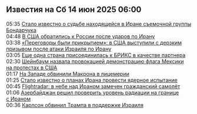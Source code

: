 <h2>Известия на Сб 14 июн 2025 06:00</h2><!--2025-06-14 05:35:04-->
<div class="rssn">
  <div><span class="smaller gray hspace">05:35</span> <a class="nodecor" href="https://news.rambler.ru/world/54824221-stalo-izvestno-o-sudbe-nahodyascheysya-v-irane-semochnoy-gruppy-bondarchuka/">Стало известно о судьбе находящейся в Иране съемочной группы Бондарчука</a></div>
</div>
<div class="rssn">
  <div><span class="smaller gray hspace">04:48</span> <a class="nodecor" href="https://news.rambler.ru/world/54824840-v-ssha-obratilis-k-rossii-posle-udarov-po-iranu/">В США обратились к России после ударов по Ирану</a></div>
</div>
<div class="rssn">
  <div><span class="smaller gray hspace">03:38</span> <a class="nodecor" href="https://news.rambler.ru/world/54824692-peregovory-byli-prikrytiem-v-ssha-vystupili-s-derzkim-prizyvom-posle-ataki-izrailya-po-iranu/">«Переговоры были прикрытием»: в США выступили с дерзким призывом после атаки Израиля по Ирану</a></div>
</div>
<div class="rssn">
  <div><span class="smaller gray hspace">03:05</span> <a class="nodecor" href="https://news.rambler.ru/world/54824766-esche-odna-strana-prisoedinilas-k-briks-v-kachestve-partnera/">Еще одна страна присоединилась к БРИКС в качестве партнера</a></div>
</div>
<div class="rssn">
  <div><span class="smaller gray hspace">02:30</span> <a class="nodecor" href="https://news.rambler.ru/world/54819977-sheynbaum-nazvala-provokatsiey-demonstratsiyu-flaga-meksiki-na-protestah-v-ssha/">Шейнбаум назвала провокацией демонстрацию флага Мексики на протестах в США</a></div>
</div>
<div class="rssn">
  <div><span class="smaller gray hspace">01:17</span> <a class="nodecor" href="https://news.rambler.ru/world/54824680-na-zapade-obvinili-makrona-v-litsemerii/">На Западе обвинили Макрона в лицемерии</a></div>
</div>
<div class="rssn">
  <div><span class="smaller gray hspace">01:25</span> <a class="nodecor" href="https://news.rambler.ru/world/54824678-stalo-izvestno-o-planah-irana-provesti-yadernoe-ispytanie/">Стало известно о планах Ирана провести ядерное испытание</a></div>
</div>
<div class="rssn">
  <div><span class="smaller gray hspace">00:45</span> <a class="nodecor" href="https://news.rambler.ru/world/54824657-flightradar-v-nebe-nad-iranom-zamechen-grazhdanskiy-samolet/">Flightradar: в небе над Ираном замечен гражданский самолёт</a></div>
</div>
<div class="rssn">
  <div><span class="smaller gray hspace">01:06</span> <a class="nodecor" href="https://news.rambler.ru/world/54824600-azerbaydzhan-reshil-proverit-uroven-radiatsii-na-granitse-s-iranom/">Азербайджан решил проверить уровень радиации на границе с Ираном</a></div>
</div>
<div class="rssn">
  <div><span class="smaller gray hspace">00:36</span> <a class="nodecor" href="https://news.rambler.ru/world/54824639-karlson-obvinil-trampa-v-podderzhke-izrailya/">Карлсон обвинил Трампа в поддержке Израиля</a></div>
</div>